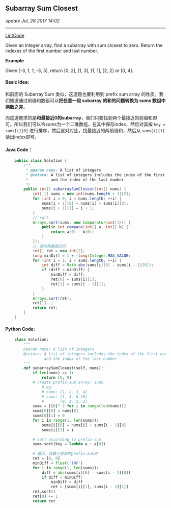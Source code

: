 ## Subarray Sum Closest
_update Jul, 26 2017 14:02_

---
[LintCode](http://www.lintcode.com/en/problem/subarray-sum-closest/)

Given an integer array, find a subarray with sum closest to zero. Return the indexes of the first number and last number.

**Example**

Given [-3, 1, 1, -3, 5], return [0, 2], [1, 3], [1, 1], [2, 2] or [0, 4].

#### Basic Idea:
和前面的 Subarray Sum 类似，这道题也要利用到 prefix sum array 的性质。我们知道通过前缀和数组可以**把任意一段 subarray 的和的问题转换为 sums 数组中两数之差**。

而这道题求的是**和最接近0的subarray**，我们只要找到两个最接近的前缀和即可。所以我们可以令sums为一个二维数组，在其中保存index，然后对其按 `key = sums[i][0]` 进行排序，然后逐对对比，找最接近的两前缀和，然后从 `sums[i][1]` 读出index即可。

#### Java Code：
```java
    public class Solution {
        /**
         * @param nums: A list of integers
         * @return: A list of integers includes the index of the first number 
         *          and the index of the last number
         */
        public int[] subarraySumClosest(int[] nums) {
            int[][] sums = new int[nums.length + 1][2];
            for (int i = 0; i < nums.length; ++i) {
                sums[i + 1][0] = nums[i] + sums[i][0];
                sums[i + 1][1] = i + 1;
            }
            // sort
            Arrays.sort(sums, new Comparator<int[]>() {
                public int compare(int[] a, int[] b) {
                    return a[0] - b[0];
                }  
            });
            // 逐对找最接近的
            int[] ret = new int[2];
            long minDiff = 1 + (long)Integer.MAX_VALUE;
            for (int i = 1; i < sums.length; ++i) {
                int diff = Math.abs(sums[i][0] - sums[i - 1][0]);
                if (diff < minDiff) {
                    minDiff = diff;
                    ret[0] = sums[i][1];
                    ret[1] = sums[i - 1][1];
                }
            }
            Arrays.sort(ret);
            ret[1]--;
            return ret;
        }
    }
```

#### Python Code:
```python
    class Solution:
        """
        @param nums: A list of integers
        @return: A list of integers includes the index of the first number 
                 and the index of the last number
        """
        def subarraySumClosest(self, nums):
            if len(nums) == 1:
                return [0, 0]
            # create prefix-sum array: sums
                # eg: 
                # nums: [1, 2, 3, 4]
                # sums: [1, 3, 6,10]
                #       [0, 1, 2, 3]
            sums = [[0]* 2 for i in range(len(nums))]
            sums[0][0] = nums[0]
            sums[0][1] = 0
            for i in range(1, len(sums)):
                sums[i][0] = nums[i] + sums[i - 1][0]
                sums[i][1] = i
            
            # sort according to prefix-sum
            sums.sort(key = lambda a : a[0])
            
            # 遍历，找最小差值的prefix-sum对
            ret = [0, 0]
            minDiff = float('INF')
            for i in range(1, len(sums)):
                diff = abs(sums[i][0] - sums[i - 1][0])
                if diff < minDiff:
                    minDiff = diff
                    ret = [sums[i][1], sums[i - 1][1]]
            ret.sort()
            ret[0] += 1
            return ret
```

